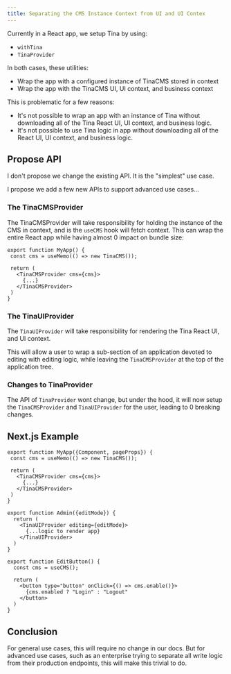 ```yaml
---
title: Separating the CMS Instance Context from UI and UI Contex
---
```


Currently in a React app, we setup Tina by using:

- `withTina`
- `TinaProvider`

In both cases, these utilities:

- Wrap the app with a configured instance of TinaCMS stored in context
- Wrap the app with the TinaCMS UI, UI context, and business context

This is problematic for a few reasons:

- It's not possible to wrap an app with an instance of Tina without downloading all of the Tina React UI, UI context, and business logic.
- It's not possible to use Tina logic in app without downloading all of the React UI, UI context, and business logic.

## Propose API

I don't propose we change the existing API. It is the "simplest" use case.

I propose we add a few new APIs to support advanced use cases...

### The TinaCMSProvider

The TinaCMSProvider will take responsibility for holding the instance of the CMS in context, and is the `useCMS` hook will fetch context. This can wrap the entire React app while having almost 0 impact on bundle size:


```
export function MyApp() {
 const cms = useMemo(() => new TinaCMS());
 
 return (
   <TinaCMSProvider cms={cms}>
     {...}
   </TinaCMSProvider>
 )
}
```

### The TinaUIProvider

The `TinaUIProvider` will take responsibility for rendering the Tina React UI, and UI context.

This will allow a user to wrap a sub-section of an application devoted to editing with editing logic, while leaving the `TinaCMSProvider` at the top of the application tree.


### Changes to TinaProvider

The API of `TinaProvider` wont change, but under the hood, it will now setup the `TinaCMSProvider` and `TinaUIProvider` for the user, leading to 0 breaking changes.

## Next.js Example

```
export function MyApp({Component, pageProps}) {
 const cms = useMemo(() => new TinaCMS());
 
 return (
   <TinaCMSProvider cms={cms}>
     {...}
   </TinaCMSProvider>
 )
}
```

```
export function Admin({editMode}) {
  return (
    <TinaUIProvider editing={editMode}>
      {...logic to render app}
    </TinaUIProvider>
  )
}
```

```
export function EditButton() {
  const cms = useCMS();
  
  return (
    <button type="button" onClick={() => cms.enable()}>
      {cms.enabled ? "Login" : "Logout"
    </button>
  )
}
```

## Conclusion

For general use cases, this will require no change in our docs. But for advanced use cases, such as an enterprise trying to separate all write logic from their production endpoints, this will make this trivial to do.
